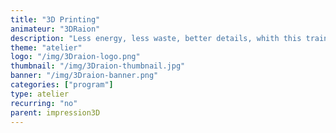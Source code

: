 ```yaml
---
title: "3D Printing"
animateur: "3DRaion"
description: "Less energy, less waste, better details, whith this training you will discover the 3D printing domain through its new forms."
theme: "atelier"
logo: "/img/3Draion-logo.png"
thumbnail: "/img/3Draion-thumbnail.jpg"
banner: "/img/3Draion-banner.png"
categories: ["program"]
type: atelier
recurring: "no"
parent: impression3D
---
```

